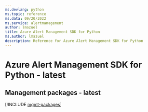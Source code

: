```yaml
---
ms.devlang: python
ms.topic: reference
ms.data: 09/20/2022
ms.service: alertmanagement
author: lmazuel
title: Azure Alert Management SDK for Python
ms.author: lmazuel
description: Reference for Azure Alert Management SDK for Python
---
```

# Azure Alert Management SDK for Python - latest

## Management packages - latest
[!INCLUDE [mgmt-packages](alert-management-mgmt-index.md)]